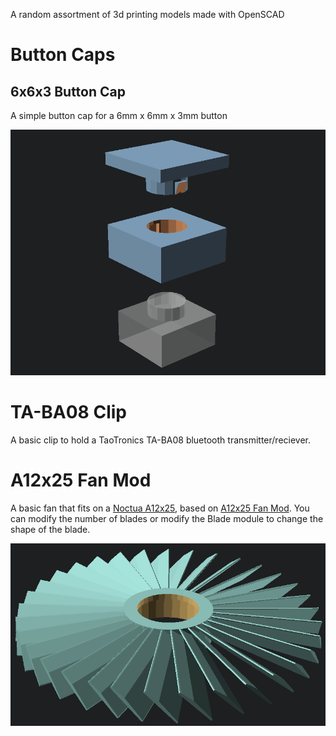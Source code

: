 A random assortment of 3d printing models made with OpenSCAD

# Button Caps

## 6x6x3 Button Cap

A simple button cap for a 6mm x 6mm x 3mm button

![Example 12 bladed fan](/Button%20Caps/6x6x3%20Button%20Cap.png)

# TA-BA08 Clip

A basic clip to hold a TaoTronics TA-BA08 bluetooth transmitter/reciever.

# A12x25 Fan Mod

A basic fan that fits on a [Noctua A12x25](https://noctua.at/en/nf-a12x25-pwm), based on [A12x25 Fan Mod](https://www.thingiverse.com/thing:4553248). You can modify the number of blades or modify the Blade module to change the shape of the blade.

![Example 12 bladed fan](/A12x25%20Fan%20Mod/Example%2032%20blade%20fan.png)
